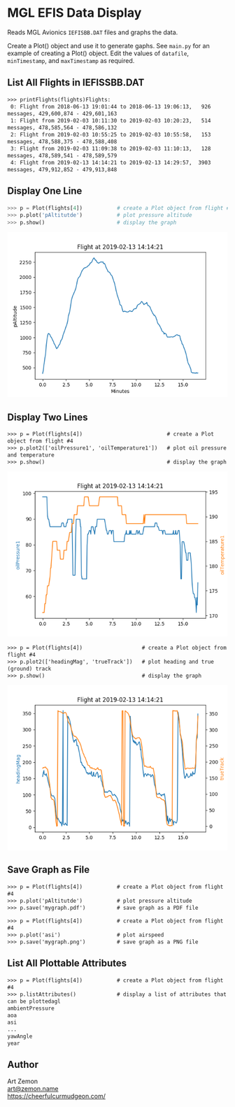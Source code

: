 # MGL EFIS Data Display

Reads MGL Avionics `IEFISBB.DAT` files and graphs the data. 

Create a Plot() object and use it to generate gaphs. See `main.py` for an example of creating a Plot() object. Edit the values of `datafile`, `minTimestamp`, and `maxTimestamp` as required.

## List All Flights in IEFISSBB.DAT
```
>>> printFlights(flights)Flights:
 0: Flight from 2018-06-13 19:01:44 to 2018-06-13 19:06:13,   926 messages, 429,600,874 - 429,601,163
 1: Flight from 2019-02-03 10:11:30 to 2019-02-03 10:20:23,   514 messages, 478,585,564 - 478,586,132
 2: Flight from 2019-02-03 10:55:25 to 2019-02-03 10:55:58,   153 messages, 478,588,375 - 478,588,408
 3: Flight from 2019-02-03 11:09:38 to 2019-02-03 11:10:13,   128 messages, 478,589,541 - 478,589,579
 4: Flight from 2019-02-13 14:14:21 to 2019-02-13 14:29:57,  3903 messages, 479,912,852 - 479,913,848
```

## Display One Line
```python
>>> p = Plot(flights[4])           # create a Plot object from flight #4
>>> p.plot('pAltitutde')           # plot pressure altitude
>>> p.show()                       # display the graph
```

![](samples/pAltitude.png)

## Display Two Lines
```
>>> p = Plot(flights[4])                           # create a Plot object from flight #4
>>> p.plot2(['oilPressure1', 'oilTemperature1'])   # plot oil pressure and temperature
>>> p.show()                                       # display the graph
```

![](samples/oil.png)

```
>>> p = Plot(flights[4])                   # create a Plot object from flight #4
>>> p.plot2(['headingMag', 'trueTrack'])   # plot heading and true (ground) track
>>> p.show()                               # display the graph
```

![](samples/heading.png)

## Save Graph as File
```
>>> p = Plot(flights[4])           # create a Plot object from flight #4
>>> p.plot('pAltitutde')           # plot pressure altitude
>>> p.save('mygraph.pdf')          # save graph as a PDF file
```

```
>>> p = Plot(flights[4])           # create a Plot object from flight #4
>>> p.plot('asi')                  # plot airspeed
>>> p.save('mygraph.png')          # save graph as a PNG file
```

## List All Plottable Attributes
```
>>> p = Plot(flights[4])           # create a Plot object from flight #4
>>> p.listAttributes()             # display a list of attributes that can be plottedagl
ambientPressure
aoa
asi
...
yawAngle
year
```

## Author

Art Zemon <br>
art@zemon.name <br>
https://cheerfulcurmudgeon.com/
